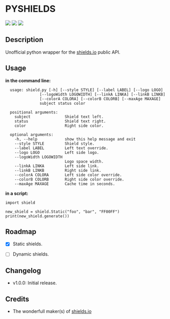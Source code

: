 # PYSHIELDS

![](http://img.shields.io/badge/py-shields-lightgrey.svg?) ![](http://img.shields.io/badge/python3-supported-green.svg?) ![](http://img.shields.io/badge/python2-supported-green.svg?)

## Description

Unofficial python wrapper for the [shields.io](https://shields.io) public API.

## Usage

**in the command line:**

      usage: shield.py [-h] [--style STYLE] [--label LABEL] [--logo LOGO]
                   [--logoWidth LOGOWIDTH] [--linkA LINKA] [--linkB LINKB]
                   [--colorA COLORA] [--colorB COLORB] [--maxAge MAXAGE]
                   subject status color

      positional arguments:
        subject               Shield text left.
        status                Shield text right.
        color                 Right side color.

      optional arguments:
        -h, --help            show this help message and exit
        --style STYLE         Shield style.
        --label LABEL         Left text override.
        --logo LOGO           Left side logo.
        --logoWidth LOGOWIDTH
                              Logo space width.
        --linkA LINKA         Left side link.
        --linkB LINKB         Right side link.
        --colorA COLORA       Left side color override.
        --colorB COLORB       Right side color override.
        --maxAge MAXAGE       Cache time in seconds.
  
**in a script:**

	import shield
    
    new_shield = shield.Static("foo", "bar", "FF00FF")
    print(new_shield.generate())

## Roadmap

- [x] Static shields.
- [ ] Dynamic shields.


## Changelog

- v1.0.0: Initial release.

## Credits

- The wonderfull maker(s) of [shields.io](https://shields.io)